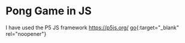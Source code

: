 # Pong Game in JS

I have used the P5 JS framework
https://p5js.org/
[go](http://stackoverflow.com){:target="_blank" rel="noopener"}
